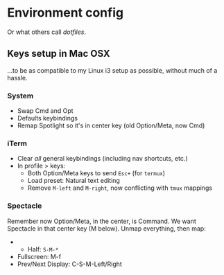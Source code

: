 # Environment config
Or what others call _dotfiles_.

## Keys setup in Mac OSX

...to be as compatible to my Linux i3 setup as possible, without much of a hassle.

### System
- Swap Cmd and Opt
- Defaults keybindings
- Remap Spotlight so it's in center key (old Option/Meta, now Cmd)

### iTerm
- Clear _all_ general keybindings (including nav shortcuts, etc.)
- In profile > keys:
  - Both Option/Meta keys to send `Esc+` (for `termux`)
  - Load preset: Natural text editing
  - Remove `M-left` and `M-right`, now conflicting with `tmux` mappings

### Spectacle
Remember now Option/Meta, in the center, is Command. We want Spectacle in that center key (M below).
Unmap everything, then map:
- * Half: `S-M-*`
- Fullscreen: M-f
- Prev/Next Display: C-S-M-Left/Right

